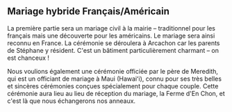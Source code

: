 <h2>Mariage hybride Français/Américain</h2>
<p>
La première partie sera un mariage civil à la mairie – traditionnel pour les français mais une découverte pour les américains. Le mariage sera ainsi reconnu en France. La cérémonie se déroulera à Arcachon car les parents de Stéphane y résident. C'est un bâtiment particulièrement charmant – on est chanceux !
</p>
<p>
Nous voulions également une cérémonie officiée par le père de Meredith, qui est un officiant de mariage à Maui (Hawaiʻi), connu pour ses très belles et sincères cérémonies conçues spécialement pour chaque couple. Cette cérémonie aura lieu au lieu de réception du mariage, la Ferme d'En Chon, et c'est là que nous échangerons nos anneaux.
</p>
